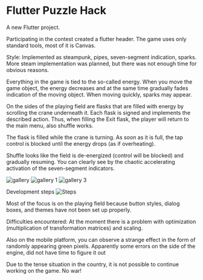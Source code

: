 # Flutter Puzzle Hack

A new Flutter project.

Participating in the contest created a flutter header. The game uses only standard tools, most of it is Canvas.

Style:
Implemented as steampunk, pipes, seven-segment indication, sparks. More steam implementation was planned, but there was not enough time for obvious reasons. 

Everything in the game is tied to the so-called energy. When you move the game object, the energy decreases and at the same time gradually fades indication of the moving object. When moving quickly, sparks may appear. 

On the sides of the playing field are flasks that are filled with energy by scrolling the crane underneath it. Each flask is signed and implements the described action. Thus, when filling the Exit flask, the player will return to the main menu, also shuffle works.

The flask is filled while the crane is turning. As soon as it is full, the tap control is blocked until the energy drops (as if overheating). 

Shuffle looks like the field is de-energized (control will be blocked) and gradually resuming. You can clearly see by the chaotic accelerating activation of the seven-segment indicators.

![gallery](https://user-images.githubusercontent.com/62064623/158751136-4cf7f6ba-b6b2-4c0c-99fd-27f2da58a066.jpg)
![gallery 1](https://user-images.githubusercontent.com/62064623/158751137-5fff90df-f5f9-47d9-ab4a-7bb47b7be99d.jpg)
![gallery 3](https://user-images.githubusercontent.com/62064623/158751138-49497ccd-c49b-40dd-8658-6d1b3aeb80f5.jpg)

Development steps
![Steps](https://user-images.githubusercontent.com/62064623/158751130-42757104-62ca-4714-993f-295e317a6120.gif)

Most of the focus is on the playing field because button styles, dialog boxes, and themes have not been set up properly.







Difficulties encountered:
At the moment there is a problem with optimization (multiplication of transformation matrices) and scaling.

Also on the mobile platform, you can observe a strange effect in the form of randomly appearing green pixels. Apparently some errors on the side of the engine, did not have time to figure it out

Due to the tense situation in the country, it is not possible to continue working on the game.
No war!
